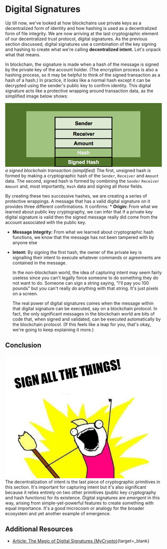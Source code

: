   Digital Signatures
==================

   Up till now, we've looked at how blockchains use private keys as a decentralized form of identity and how hashing is used as a decentralized form of file integrity. We are now arriving at the last cryptographic element of our decentralized trust protocol, digital signatures. As the previous section discussed, digital signatures use a combination of the key signing and hashing to create what we're calling **decentralized intent.** Let's unpack what that means. 

  In blockchain, the signature is made when a hash of the message is signed by the private key of the account holder. (The encryption process is also a hashing process, so it may be helpful to think of the signed transaction as a hash of a hash.) In practice, it looks like a normal hash except it can be decrypted using the sender's public key to confirm identity. This digital signature acts like a protective wrapping around transaction data, as the simplified image below shows: 

 ![a basic representation of a transaction including the message hash and the signed message hash](../../../img/S01/signed-hash.png)*a signed blockchain transaction (simplified)* The first, unsigned hash is formed by making a cryptographic hash of the `Sender`, `Receiver` and `Amount` data. The second, signed hash is formed by combining the `Sender` `Receiver` `Amount` and, most importantly, `Hash` data and signing all *those* fields.

  By creating these two successive hashes, we are creating a series of protective wrappings. A message that has a valid digital signature on it provides three different confirmations. It confirms: * **Origin:** From what we learned about public key cryptography, we can infer that if a private key digital signature is valid then the signed message really did come from the account associated with the public key.
* **Message Integrity:** From what we learned about cryptographic hash functions, we know that the message has not been tampered with by anyone else
* **Intent:** By signing the first hash, the owner of the private key is signalling their intent to execute whatever commands or agreements are contained in the message.

 

  In the non-blockchain world, the idea of capturing intent may seem fairly useless since you can't legally force someone to do something they do not want to do. Someone can sign a string saying, "I'll pay you 100 pounds" but you can't really *do* anything with that string. It's just pixels on a screen. 

  The real power of digital signatures comes when the message within that digital signature can be executed, say on a blockchain protocol. In fact, the only significant messages in the blockchain world are bits of code that, when signed and validated, can be executed automatically by the blockchain protocol. (If this feels like a leap for you, that's okay, we're going to keep explaining it more.) 

 Conclusion
----------

 ![](../../../img/S01/sign-all-the-things.png)  The decentralization of intent is the last piece of cryptographic primitives in this section. It's important for capturing intent but it's also significant because it relies entirely on two other primitives (public key cryptography and hash functions) for its existence. Digital signatures are *emergent* in this way, arising from simple-yet-powerful features to create something with equal importance. It's a good microcosm or analogy for the broader ecosystem and yet another example of emergence. 

 Additional Resources
--------------------

 * [Article: The Magic of Digital Signatures (MyCrypto)](https://medium.com/mycrypto/the-magic-of-digital-signatures-on-ethereum-98fe184dc9c7){target=_blank}

 